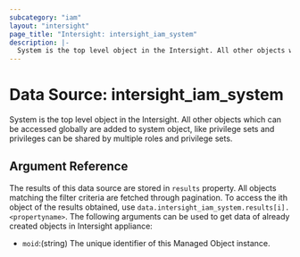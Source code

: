 ```yaml
---
subcategory: "iam"
layout: "intersight"
page_title: "Intersight: intersight_iam_system"
description: |-
  System is the top level object in the Intersight. All other objects which can be accessed globally are added to system object, like privilege sets and privileges can be shared by multiple roles and privilege sets.
---
```


# Data Source: intersight_iam_system
System is the top level object in the Intersight. All other objects which can be accessed globally are added to system object, like privilege sets and privileges can be shared by multiple roles and privilege sets.
## Argument Reference
The results of this data source are stored in `results` property.
All objects matching the filter criteria are fetched through pagination.
To access the ith object of the results obtained, use `data.intersight_iam_system.results[i].<propertyname>`.
The following arguments can be used to get data of already created objects in Intersight appliance:
* `moid`:(string) The unique identifier of this Managed Object instance. 
 